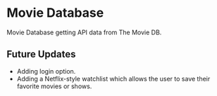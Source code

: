 # Movie Database

Movie Database getting API data from The Movie DB. 

## Future Updates

- Adding login option.
- Adding a Netflix-style watchlist which allows the user to save their favorite movies or shows.
